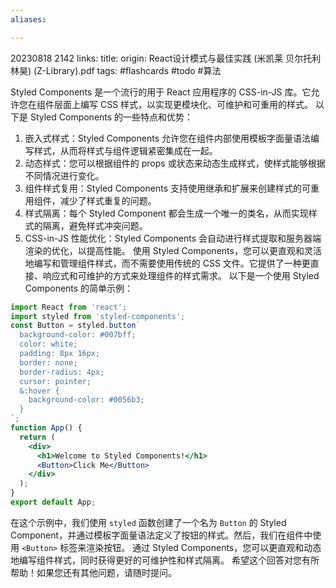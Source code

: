 ```yaml
---
aliases:

---
```

20230818 2142
links:
title: 
origin: React设计模式与最佳实践 (米凯莱 贝尔托利 林昊) (Z-Library).pdf
tags: #flashcards #todo  #算法 

Styled Components 是一个流行的用于 React 应用程序的 CSS-in-JS 库。它允许您在组件层面上编写 CSS 样式，以实现更模块化、可维护和可重用的样式。
以下是 Styled Components 的一些特点和优势：
1. 嵌入式样式：Styled Components 允许您在组件内部使用模板字面量语法编写样式，从而将样式与组件逻辑紧密集成在一起。
2. 动态样式：您可以根据组件的 props 或状态来动态生成样式，使样式能够根据不同情况进行变化。
3. 组件样式复用：Styled Components 支持使用继承和扩展来创建样式的可重用组件，减少了样式重复的问题。
4. 样式隔离：每个 Styled Component 都会生成一个唯一的类名，从而实现样式的隔离，避免样式冲突问题。
5. CSS-in-JS 性能优化：Styled Components 会自动进行样式提取和服务器端渲染的优化，以提高性能。
使用 Styled Components，您可以更直观和灵活地编写和管理组件样式，而不需要使用传统的 CSS 文件。它提供了一种更直接、响应式和可维护的方式来处理组件的样式需求。
以下是一个使用 Styled Components 的简单示例：
```jsx
import React from 'react';
import styled from 'styled-components';
const Button = styled.button`
  background-color: #007bff;
  color: white;
  padding: 8px 16px;
  border: none;
  border-radius: 4px;
  cursor: pointer;
  &:hover {
    background-color: #0056b3;
  }
`;
function App() {
  return (
    <div>
      <h1>Welcome to Styled Components!</h1>
      <Button>Click Me</Button>
    </div>
  );
}
export default App;
```
在这个示例中，我们使用 `styled` 函数创建了一个名为 `Button` 的 Styled Component，并通过模板字面量语法定义了按钮的样式。然后，我们在组件中使用 `<Button>` 标签来渲染按钮。
通过 Styled Components，您可以更直观和动态地编写组件样式，同时获得更好的可维护性和样式隔离。
希望这个回答对您有所帮助！如果您还有其他问题，请随时提问。




